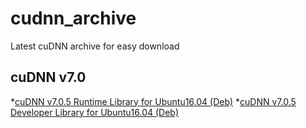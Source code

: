 # cudnn_archive
Latest cuDNN archive for easy download


## cuDNN v7.0
*[cuDNN v7.0.5 Runtime Library for Ubuntu16.04 (Deb)](v7.0/libcudnn7_7.0.5.15-1+cuda9.0_amd64.deb)
*[cuDNN v7.0.5 Developer Library for Ubuntu16.04 (Deb)](v7.0/libcudnn7-dev_7.0.5.15-1+cuda9.0_amd64.deb)


